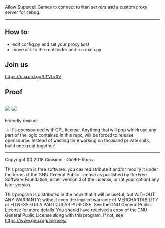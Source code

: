 Allow Supercell Games to connect to titan servers and a custom proxy server for debug.

--------------------

## How to:

* edit config.py and set your proxy host
* move apk to the root folder and run main.py

## Join us

https://discord.gg/hTVhy3V

## Proof

![](https://raw.githubusercontent.com/RoyaleTitans/Poseidon/master/images/screenshot_0.jpg)
![](https://raw.githubusercontent.com/RoyaleTitans/Poseidon/master/images/screenshot_1.png)
--------------------

Friendly remind:

-> It's opensourced with GPL license. Anything that will pop which use any part of the logic contained in this repo, will be forced to release opensource.
Instead of wasting time working on thousand private shits, build one great together!

--------------------

Copyright (C) 2018
Giovanni -iGio90- Rocca

This program is free software: you can redistribute it and/or modify
it under the terms of the GNU General Public License as published by
the Free Software Foundation, either version 3 of the License, or
(at your option) any later version.

This program is distributed in the hope that it will be useful,
but WITHOUT ANY WARRANTY; without even the implied warranty of
MERCHANTABILITY or FITNESS FOR A PARTICULAR PURPOSE. See the
GNU General Public License for more details.
You should have received a copy of the GNU General Public License
along with this program. If not, see https://www.gnu.org/licenses/
